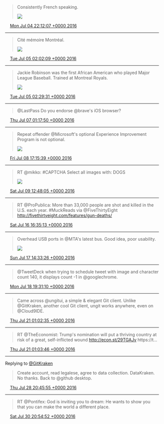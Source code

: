 > Consistently French speaking. 
> 
> ![](media/750089835436793856-Cmjat3IXYAE0gLB.jpg)

<img src="media/tweet.ico" width="12" /> [Mon Jul 04 22:12:07 +0000 2016](https://twitter.com/maiertech/status/750089835436793856)

----

> Cité mémoire Montréal. 
> 
> ![](media/750147725379928064-CmkPXRrXEAAdEWC.jpg)

<img src="media/tweet.ico" width="12" /> [Tue Jul 05 02:02:09 +0000 2016](https://twitter.com/maiertech/status/750147725379928064)

----

> Jackie Robinson was the first African American who played Major League Baseball. Trained at Montreal Royals. 
> 
> ![](media/750154611688955904-CmkVmq_WIAEK0_5.jpg)

<img src="media/tweet.ico" width="12" /> [Tue Jul 05 02:29:31 +0000 2016](https://twitter.com/maiertech/status/750154611688955904)

----

> @LastPass Do you endorse @brave's iOS browser?

<img src="media/tweet.ico" width="12" /> [Thu Jul 07 01:17:50 +0000 2016](https://twitter.com/maiertech/status/750861347680837632)

----

> Repeat offender @Microsoft's optional Experience Improvement Program is not optional. 
> 
> ![](media/751464778850336768-Cm29OjTWEAEQ6WT.jpg)

<img src="media/tweet.ico" width="12" /> [Fri Jul 08 17:15:39 +0000 2016](https://twitter.com/maiertech/status/751464778850336768)

----

> RT @mikko: #CAPTCHA
> Select all images with: DOGS 
> 
> ![](media/751759833326641152-Cm20UrdW8AIPeya.jpg)

<img src="media/tweet.ico" width="12" /> [Sat Jul 09 12:48:05 +0000 2016](https://twitter.com/maiertech/status/751759833326641152)

----

> RT @ProPublica: More than 33,000 people are shot and killed in the U.S. each year. #MuckReads via @FiveThirtyEight http://fivethirtyeight.com/features/gun-deaths/

<img src="media/tweet.ico" width="12" /> [Sat Jul 16 16:35:13 +0000 2016](https://twitter.com/maiertech/status/754353707052138496)

----

> Overhead USB ports in @MTA's latest bus. Good idea, poor usability. 
> 
> ![](media/754685445703868416-CnkuaANXYAEs9Dp.jpg)

<img src="media/tweet.ico" width="12" /> [Sun Jul 17 14:33:26 +0000 2016](https://twitter.com/maiertech/status/754685445703868416)

----

> @TweetDeck when trying to schedule tweet with image and character count 140, it displays count -1 in @googlechrome.

<img src="media/tweet.ico" width="12" /> [Mon Jul 18 19:31:10 +0000 2016](https://twitter.com/maiertech/status/755122762746892289)

----

> Came across @ungitui, a simple &amp; elegant Git client. Unlike @GitKraken, another cool Git client, ungit works anywhere, even on @Cloud9IDE.

<img src="media/tweet.ico" width="12" /> [Thu Jul 21 01:02:35 +0000 2016](https://twitter.com/maiertech/status/755930941810507776)

----

> RT @TheEconomist: Trump's nomination will put a thriving country at risk of a great, self-inflicted wound http://econ.st/29TGAJv https://t…

<img src="media/tweet.ico" width="12" /> [Thu Jul 21 01:03:46 +0000 2016](https://twitter.com/maiertech/status/755931239920566272)

----

Replying to [@GitKraken](https://twitter.com/GitKraken/status/758717560087048193)

> Create account, read legalese, agree to data collection. DataKraken. No thanks. Back to @github desktop.

<img src="media/tweet.ico" width="12" /> [Thu Jul 28 20:45:55 +0000 2016](https://twitter.com/maiertech/status/758765451715440641)

----

> RT @Pontifex: God is inviting you to dream: He wants to show you that you can make the world a different place.

<img src="media/tweet.ico" width="12" /> [Sat Jul 30 20:54:52 +0000 2016](https://twitter.com/maiertech/status/759492480891052032)